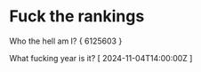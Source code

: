 # Fuck the rankings

Who the hell am I?
{ 6125603 }

What fucking year is it?
[ 2024-11-04T14:00:00Z ]
